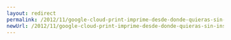 ```yaml
---
layout: redirect
permalink: /2012/11/google-cloud-print-imprime-desde-donde-quieras-sin-instalar-drivers/amp/
newUrl: /2012/11/google-cloud-print-imprime-desde-donde-quieras-sin-instalar-drivers/
---
```


